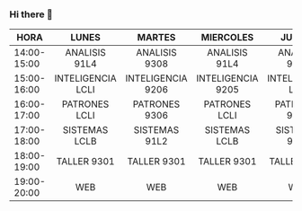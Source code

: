 ### Hi there 👋

<!--
**Alan16263/Alan16263** is a ✨ _special_ ✨ repository because its `README.md` (this file) appears on your GitHub profile.

Here are some ideas to get you started:

- 🔭 I’m currently working on ...
- 🌱 I’m currently learning ...
- 👯 I’m looking to collaborate on ...
- 🤔 I’m looking for help with ...
- 💬 Ask me about ...
- 📫 How to reach me: ...
- 😄 Pronouns: ...
- ⚡ Fun fact: ...
-->
| HORA        |       LUNES       |       MARTES      |     MIERCOLES     |       JUEVES      |    VIERNES    |
|-------------|:-----------------:|:-----------------:|:-----------------:|:-----------------:|:-------------:|
| 14:00-15:00 |   ANALISIS 91L4   |   ANALISIS 9308   |   ANALISIS 91L4   |   ANALISIS 9308   | ANALISIS 9308 |
| 15:00-16:00 | INTELIGENCIA LCLI | INTELIGENCIA 9206 | INTELIGENCIA 9205 | INTELIGENCIA LCLI |               |
| 16:00-17:00 |   PATRONES LCLI   |   PATRONES 9306   |   PATRONES LCLI   |   PATRONES 9306   | PATRONES 9306 |
| 17:00-18:00 |   SISTEMAS LCLB   |   SISTEMAS 91L2   |   SISTEMAS LCLB   |   SISTEMAS 91L2   |               |
| 18:00-19:00 |    TALLER 9301    |    TALLER 9301    |    TALLER 9301    |    TALLER 9301    |               |
| 19:00-20:00 |        WEB        |        WEB        |        WEB        |        WEB        |      WEB      |
